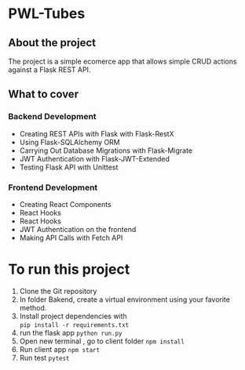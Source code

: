 # PWL-Tubes
## About the project
The project is a simple ecomerce app that allows simple CRUD actions against a Flask REST API.



## What to cover

### Backend Development
- Creating REST APIs with Flask with Flask-RestX
- Using Flask-SQLAlchemy ORM
- Carrying Out Database Migrations with Flask-Migrate
- JWT Authentication with Flask-JWT-Extended
- Testing Flask API with Unittest

### Frontend Development
- Creating React Components
- React Hooks
- React Hooks
- JWT Authentication on the frontend
- Making API Calls with Fetch API


# To run this project
1. Clone the Git repository
2. In folder Bakend, create a virtual environment using your favorite method.
3. Install project dependencies with  
``
pip install -r requirements.txt
``
4. run the flask app
``
   python run.py
``
5. Open new terminal , go to client folder
``
  npm install
``
6. Run client app
``
npm start
``
7. Run test
``
pytest
``


